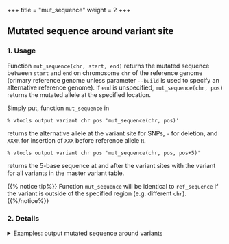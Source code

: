 +++
title = "mut_sequence"
weight = 2
+++



## Mutated sequence around variant site




### 1. Usage

Function `mut_sequence(chr, start, end)` returns the mutated sequence between `start` and `end` on chromosome `chr` of the reference genome (primary reference genome unless parameter `--build` is used to specify an alternative reference genome). If `end` is unspecified, `mut_sequence(chr, pos)` returns the mutated allele at the specified location. 

Simply put, function `mut_sequence` in 



    % vtools output variant chr pos 'mut_sequence(chr, pos)'
    

returns the alternative allele at the variant site for SNPs, `-` for deletion, and `XXXR` for insertion of `XXX` before reference allele `R`. 



    % vtools output variant chr pos 'mut_sequence(chr, pos, pos+5)'
    

returns the 5-base sequence at and after the variant sites with the variant for all variants in the master variant table. 


{{% notice tip%}}
Function `mut_sequence` will be identical to `ref_sequence` if the variant is outside of the specified region (e.g. different `chr`). 
{{%/notice%}}


### 2. Details

<details><summary> Examples: output mutated sequence around variants</summary> Let us get a test project 

    % vtools admin --load_snapshot vt_simple
    

    Downloading snapshot vt_simple.tar.gz from online
    INFO: Snapshot vt_simple has been loaded
    

It is not very useful but we can see the mutated sequence at the variant location, 

    % vtools output variant chr pos ref alt 'mut_sequence(chr, pos)' -l 10
    

    1	4540 	G	A	A
    1	5683 	G	T	T
    1	5966 	T	G	G
    1	6241 	T	C	C
    1	9992 	C	T	T
    1	9993 	G	A	A
    1	10007	G	A	A
    1	10098	G	A	A
    1	14775	G	A	A
    1	16862	A	G	G
    

It is more useful to see the context of the variants 



    % vtools output variant chr pos ref alt 'ref_sequence(chr, pos-1, pos+1)' 'mut_sequence(chr, pos-1, pos+1)' -l 10
    

    1	4540 	G	A	GGA	GAA
    1	5683 	G	T	TGC	TTC
    1	5966 	T	G	GTG	GGG
    1	6241 	T	C	ATG	ACG
    1	9992 	C	T	GCG	GTG
    1	9993 	G	A	CGG	CAG
    1	10007	G	A	GGC	GAC
    1	10098	G	A	CGA	CAA
    1	14775	G	A	CGT	CAT
    1	16862	A	G	GAA	GGA
    

Let us import some indels 



    % vtools init test -f
    % vtools import SAMP3_complex_variants.vcf --build hg19
    

    INFO: Importing variants from /Users/bpeng1/vtools/test/vcf/SAMP3_complex_variants.vcf (1/1)
    SAMP3_complex_variants.vcf: 100% [=======================] 184 20.8K/s in 00:00:00
    INFO: 135 new variants (1 SNVs, 77 insertions, 58 deletions, 7 complex variants) from 184 lines are imported.
    Importing genotypes: 0 0.0/s in 00:00:00                                                                                                                                                                                                                                                            
    Copying samples: 0 0.0/s in 00:00:00      
    

and check how the sequences are affected 



    % vtools output variant chr pos ref alt 'ref_sequence(chr, pos-1, pos+1)' 'mut_sequence(chr, pos-1, pos+1)' -l 10
    

    1	10434	-  	C             	ACC	ACCC
    1	10440	C  	-             	ACC	A-C
    1	54788	C  	-             	TCC	T-C
    1	54790	-  	T             	CTT	CTTT
    1	63737	TAC	-             	CTA	C--
    1	63738	ACT	CTA           	TAC	TCT
    1	81963	-  	AA            	TAA	TAAAA
    1	82134	-  	AAAAAAAAAAAAAA	CAA	CAAAAAAAAAAAAAAAA
    1	82134	A  	-             	CAA	C-A
    1	83119	A  	-             	CAA	C-A
    

</details>
